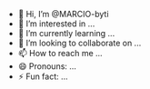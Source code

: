 - 👋 Hi, I’m @MARCIO-byti
- 👀 I’m interested in ...
- 🌱 I’m currently learning ...
- 💞️ I’m looking to collaborate on ...
- 📫 How to reach me ...
- 😄 Pronouns: ...
- ⚡ Fun fact: ...

<!---
MARCIO-byti/MARCIO-byti is a ✨ special ✨ repository because its `README.md` (this file) appears on your GitHub profile.
You can click the Preview link to take a look at your changes.
--->
